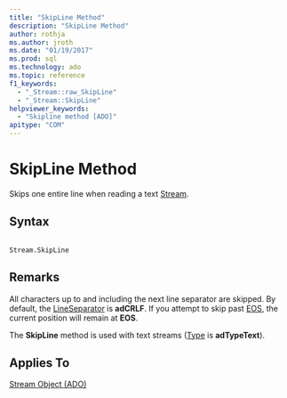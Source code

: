 ```yaml
---
title: "SkipLine Method"
description: "SkipLine Method"
author: rothja
ms.author: jroth
ms.date: "01/19/2017"
ms.prod: sql
ms.technology: ado
ms.topic: reference
f1_keywords:
  - "_Stream::raw_SkipLine"
  - "_Stream::SkipLine"
helpviewer_keywords:
  - "Skipline method [ADO]"
apitype: "COM"
---
```

# SkipLine Method
Skips one entire line when reading a text [Stream](./stream-object-ado.md).  
  
## Syntax  
  
```  
  
Stream.SkipLine  
```  
  
## Remarks  
 All characters up to and including the next line separator are skipped. By default, the [LineSeparator](./lineseparator-property-ado.md) is **adCRLF**. If you attempt to skip past [EOS](./eos-property.md), the current position will remain at **EOS**.  
  
 The **SkipLine** method is used with text streams ([Type](./type-property-ado-stream.md) is **adTypeText**).  
  
## Applies To  
 [Stream Object (ADO)](./stream-object-ado.md)